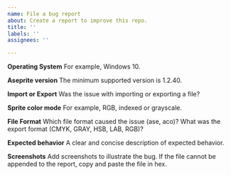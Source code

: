 ```yaml
---
name: File a bug report
about: Create a report to improve this repo.
title: ''
labels: ''
assignees: ''

---
```


**Operating System**
For example, Windows 10.

**Aseprite version**
The minimum supported version is 1.2.40.

**Import or Export**
Was the issue with importing or exporting a file?

**Sprite color mode**
For example, RGB, indexed or grayscale.

**File Format**
Which file format caused the issue (ase, aco)?
What was the export format (CMYK, GRAY, HSB, LAB, RGB)?

**Expected behavior**
A clear and concise description of expected behavior.

**Screenshots**
Add screenshots to illustrate the bug.
If the file cannot be appended to the report, copy and paste the file in hex.